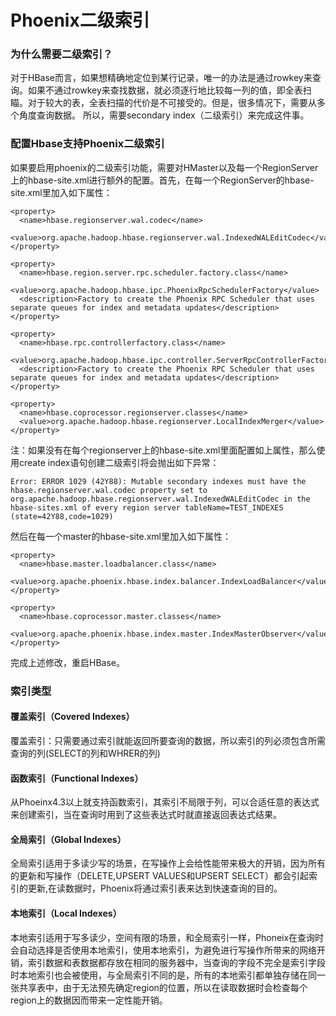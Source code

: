 # Phoenix二级索引
### 为什么需要二级索引？
对于HBase而言，如果想精确地定位到某行记录，唯一的办法是通过rowkey来查询。如果不通过rowkey来查找数据，就必须逐行地比较每一列的值，即全表扫瞄。对于较大的表，全表扫描的代价是不可接受的。但是，很多情况下，需要从多个角度查询数据。
所以，需要secondary index（二级索引）来完成这件事。
### 配置Hbase支持Phoenix二级索引
如果要启用phoenix的二级索引功能，需要对HMaster以及每一个RegionServer上的hbase-site.xml进行额外的配置。首先，在每一个RegionServer的hbase-site.xml里加入如下属性：
```text
<property> 
  <name>hbase.regionserver.wal.codec</name> 
  <value>org.apache.hadoop.hbase.regionserver.wal.IndexedWALEditCodec</value> 
</property>
 
<property> 
  <name>hbase.region.server.rpc.scheduler.factory.class</name>
  <value>org.apache.hadoop.hbase.ipc.PhoenixRpcSchedulerFactory</value> 
  <description>Factory to create the Phoenix RPC Scheduler that uses separate queues for index and metadata updates</description> 
</property>
 
<property>
  <name>hbase.rpc.controllerfactory.class</name>
  <value>org.apache.hadoop.hbase.ipc.controller.ServerRpcControllerFactory</value>
  <description>Factory to create the Phoenix RPC Scheduler that uses separate queues for index and metadata updates</description>
</property>
 
<property>
  <name>hbase.coprocessor.regionserver.classes</name>
  <value>org.apache.hadoop.hbase.regionserver.LocalIndexMerger</value> 
</property>
```
注：如果没有在每个regionserver上的hbase-site.xml里面配置如上属性，那么使用create index语句创建二级索引将会抛出如下异常：
```text
Error: ERROR 1029 (42Y88): Mutable secondary indexes must have the hbase.regionserver.wal.codec property set to org.apache.hadoop.hbase.regionserver.wal.IndexedWALEditCodec in the hbase-sites.xml of every region server tableName=TEST_INDEXES (state=42Y88,code=1029)

```
然后在每一个master的hbase-site.xml里加入如下属性：
```text
<property>
  <name>hbase.master.loadbalancer.class</name>                                     
  <value>org.apache.phoenix.hbase.index.balancer.IndexLoadBalancer</value>
</property>
 
<property>
  <name>hbase.coprocessor.master.classes</name>
  <value>org.apache.phoenix.hbase.index.master.IndexMasterObserver</value>
</property>
```
完成上述修改，重启HBase。
### 索引类型
#### 覆盖索引（Covered Indexes）
覆盖索引：只需要通过索引就能返回所要查询的数据，所以索引的列必须包含所需查询的列(SELECT的列和WHRER的列)
#### 函数索引（Functional Indexes）
从Phoeinx4.3以上就支持函数索引，其索引不局限于列，可以合适任意的表达式来创建索引，当在查询时用到了这些表达式时就直接返回表达式结果。
#### 全局索引（Global Indexes）
全局索引适用于多读少写的场景，在写操作上会给性能带来极大的开销，因为所有的更新和写操作（DELETE,UPSERT VALUES和UPSERT SELECT）都会引起索引的更新,在读数据时，Phoenix将通过索引表来达到快速查询的目的。
#### 本地索引（Local Indexes）
本地索引适用于写多读少，空间有限的场景，和全局索引一样，Phoneix在查询时会自动选择是否使用本地索引，使用本地索引，为避免进行写操作所带来的网络开销，索引数据和表数据都存放在相同的服务器中，当查询的字段不完全是索引字段时本地索引也会被使用，与全局索引不同的是，所有的本地索引都单独存储在同一张共享表中，由于无法预先确定region的位置，所以在读取数据时会检查每个region上的数据因而带来一定性能开销。
